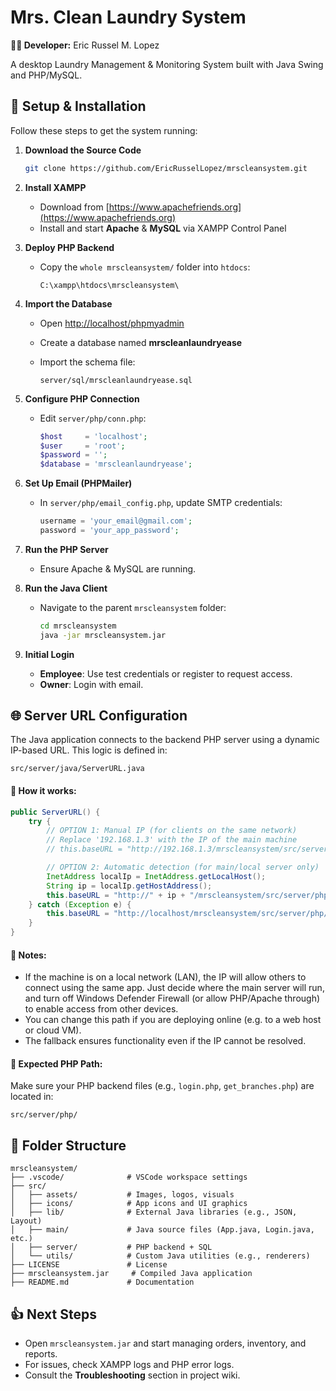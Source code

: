# Mrs. Clean Laundry System

**👨‍💻 Developer:** Eric Russel M. Lopez

A desktop Laundry Management & Monitoring System built with Java Swing and PHP/MySQL.

## 🚀 Setup & Installation

Follow these steps to get the system running:

1. **Download the Source Code**

   ```bash
   git clone https://github.com/EricRusselLopez/mrscleansystem.git
   ```
2. **Install XAMPP**

   * Download from [https://www.apachefriends.org](https://www.apachefriends.org)
   * Install and start **Apache** & **MySQL** via XAMPP Control Panel
3. **Deploy PHP Backend**

   * Copy the `whole mrscleansystem/` folder into `htdocs`:

     ```
     C:\xampp\htdocs\mrscleansystem\
     ```
4. **Import the Database**

   * Open [http://localhost/phpmyadmin](http://localhost/phpmyadmin)
   * Create a database named **mrscleanlaundryease**
   * Import the schema file:

     ```
     server/sql/mrscleanlaundryease.sql
     ```
5. **Configure PHP Connection**

   * Edit `server/php/conn.php`:

     ```php
     $host     = 'localhost';
     $user     = 'root';
     $password = '';
     $database = 'mrscleanlaundryease';
     ```
6. **Set Up Email (PHPMailer)**

   * In `server/php/email_config.php`, update SMTP credentials:

     ```php
     username = 'your_email@gmail.com';
     password = 'your_app_password';
     ```
7. **Run the PHP Server**

   * Ensure Apache & MySQL are running.
8. **Run the Java Client**

   * Navigate to the parent `mrscleansystem` folder:

     ```bash
     cd mrscleansystem
     java -jar mrscleansystem.jar
     ```
9. **Initial Login**

   * **Employee**: Use test credentials or register to request access.
   * **Owner**: Login with email.

## 🌐 Server URL Configuration

The Java application connects to the backend PHP server using a dynamic IP-based URL. This logic is defined in:

```
src/server/java/ServerURL.java
```

#### 🔧 How it works:

```java
public ServerURL() {
    try {
        // OPTION 1: Manual IP (for clients on the same network)
        // Replace '192.168.1.3' with the IP of the main machine
        // this.baseURL = "http://192.168.1.3/mrscleansystem/src/server/php/";

        // OPTION 2: Automatic detection (for main/local server only)
        InetAddress localIp = InetAddress.getLocalHost();
        String ip = localIp.getHostAddress();
        this.baseURL = "http://" + ip + "/mrscleansystem/src/server/php/";
    } catch (Exception e) {
        this.baseURL = "http://localhost/mrscleansystem/src/server/php/";
    }
}
```

#### 📌 Notes:

* If the machine is on a local network (LAN), the IP will allow others to connect using the same app. Just decide where the main server will run, and turn off Windows Defender Firewall (or allow PHP/Apache through) to enable access from other devices.
* You can change this path if you are deploying online (e.g. to a web host or cloud VM).
* The fallback ensures functionality even if the IP cannot be resolved.

#### 📁 Expected PHP Path:

Make sure your PHP backend files (e.g., `login.php`, `get_branches.php`) are located in:

```
src/server/php/
```

## 📂 Folder Structure

```
mrscleansystem/
├── .vscode/              # VSCode workspace settings
├── src/
│   ├── assets/           # Images, logos, visuals
│   ├── icons/            # App icons and UI graphics
│   ├── lib/              # External Java libraries (e.g., JSON, Layout)
│   ├── main/             # Java source files (App.java, Login.java, etc.)
│   ├── server/           # PHP backend + SQL
│   └── utils/            # Custom Java utilities (e.g., renderers)
├── LICENSE               # License
├── mrscleansystem.jar     # Compiled Java application
├── README.md             # Documentation
```

## 👍 Next Steps

* Open `mrscleansystem.jar` and start managing orders, inventory, and reports.
* For issues, check XAMPP logs and PHP error logs.
* Consult the **Troubleshooting** section in project wiki.
